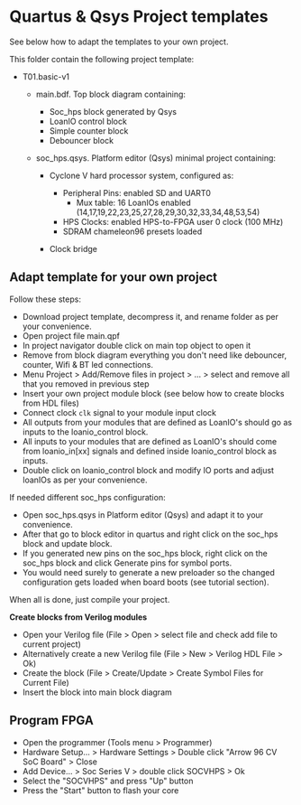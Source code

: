 # Quartus & Qsys Project templates 

See below how to adapt the templates to your own project.

This folder contain the following project template:

* T01.basic-v1

  * main.bdf. Top block diagram containing:

    * Soc_hps block generated by Qsys
    * LoanIO control block
    * Simple counter block 
    * Debouncer block

  * soc_hps.qsys. Platform editor (Qsys) minimal project containing:

    * Cyclone V hard processor system, configured as:

      * Peripheral Pins: enabled SD and UART0
        * Mux table: 16 LoanIOs enabled (14,17,19,22,23,25,27,28,29,30,32,33,34,48,53,54)
      * HPS Clocks: enabled HPS-to-FPGA user 0 clock (100 MHz)
      * SDRAM chameleon96 presets loaded

    * Clock bridge

      


Adapt template for your own project
--------------------------------------------------------

Follow these steps:

* Download project template, decompress it, and rename folder as per your convenience.
* Open project file main.qpf
* In project navigator double click on main top object to open it
* Remove from block diagram everything you don't need like debouncer, counter, Wifi & BT led connections.
* Menu Project > Add/Remove files in project  > ...  > select and remove all that you removed in previous step
* Insert your own project module block (see below how to create blocks from HDL files)
* Connect clock `clk` signal to your module input clock
* All outputs from your modules that are defined as LoanIO's should go as inputs to the loanio_control block.
* All inputs to your modules that are defined as LoanIO's should come from loanio_in[xx] signals and defined inside loanio_control block as inputs.
* Double click on loanio_control block and modify IO ports and adjust loanIOs as per your convenience.



If needed different soc_hps configuration:

* Open soc_hps.qsys in Platform editor (Qsys) and adapt it to your convenience.
* After that go to block editor in quartus and right click on the soc_hps block and update block.
* If you generated new pins on the soc_hps block, right click on the soc_hps block and click Generate pins for symbol ports.
* You would need surely to generate a new preloader so the changed configuration gets loaded when board boots (see tutorial section).

When all is done, just compile your project.

**Create blocks from Verilog modules**

* Open your Verilog file (File > Open > select file and check add file to current project)
* Alternatively create a new Verilog file  (File > New > Verilog HDL File > Ok)
* Create the block (File > Create/Update > Create Symbol Files for Current File)
* Insert the block into main block diagram



Program FPGA
--------------------------------------------------------

* Open the programmer (Tools menu > Programmer)
* Hardware Setup... > Hardware Settings > Double click "Arrow 96 CV SoC Board" > Close
* Add Device... > Soc Series V > double click SOCVHPS > Ok
* Select the "SOCVHPS" and press "Up" button
* Press the "Start" button to flash your core